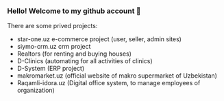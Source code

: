 ### Hello! Welcome to my github account 👋

There are some prived projects:
 - star-one.uz e-commerce project (user, seller, admin sites)
 - siymo-crm.uz crm project
 - Realtors (for renting and buying houses)
 - D-Clinics (automating for all activities of clinics)
 - D-System (ERP project)
 - makromarket.uz (official website of makro supermarket of Uzbekistan)
 - Raqamli-idora.uz (Digital office system, to manage employees of organization)


